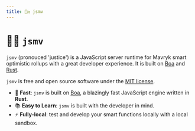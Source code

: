 ```yaml
---
title: 👨‍⚖️ jsmv
---
```


<script setup>
import VPButton from "vitepress/dist/client/theme-default/components/VPButton.vue";
</script>

# 👨‍⚖️ `jsmv`

`jsmv` (pronouced 'justice') is a JavaScript server runtime for Mavryk smart optimistic rollups
with a great developer experience. It is built on [Boa](https://boajs.dev/) and [Rust](https://www.rust-lang.org/).

`jsmv` is free and open source software under the [MIT license](https://github.com/trilitech/jsmv/blob/main/LICENSE).

- 🚀 **Fast**: `jsmv` is built on [Boa](https://boajs.dev/), a blazingly fast JavaScript engine written in **Rust**.
- 📚 **Easy to Learn**: `jsmv` is built with the developer in mind.
- ⚡️ **Fully-local**: test and develop your smart functions locally with a local sandbox.

<VPButton href="/first_steps" size="big" theme="alt" text="Get Started!" style="border-radius:4px;text-decoration:none" />

